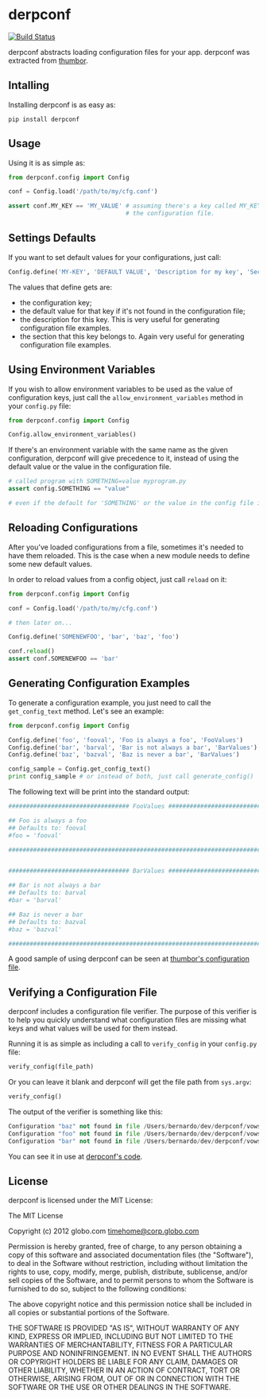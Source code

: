 # derpconf

[![Build Status](https://secure.travis-ci.org/globocom/derpconf.png?branch=master)](http://travis-ci.org/globocom/derpconf)

derpconf abstracts loading configuration files for your app. derpconf was
extracted from [thumbor](http://github.com/globocom/thumbor/).

## Intalling

Installing derpconf is as easy as:

```
pip install derpconf
```

## Usage

Using it is as simple as:

```python
from derpconf.config import Config

conf = Config.load('/path/to/my/cfg.conf')

assert conf.MY_KEY == 'MY_VALUE' # assuming there's a key called MY_KEY in
                                 # the configuration file.
```

## Settings Defaults

If you want to set default values for your configurations, just call:

```python
Config.define('MY-KEY', 'DEFAULT VALUE', 'Description for my key', 'Section')
```

The values that define gets are:

* the configuration key;
* the default value for that key if it's not found in the configuration file;
* the description for this key. This is very useful for generating
  configuration file examples.
* the section that this key belongs to. Again very useful for generating
  configuration file examples.

## Using Environment Variables

If you wish to allow environment variables to be used as the value of
configuration keys, just call the `allow_environment_variables` method in your
`config.py` file:

```python
from derpconf.config import Config

Config.allow_environment_variables()
```

If there's an environment variable with the same name as the given
configuration, derpconf will give precedence to it, instead of using the
default value or the value in the configuration file.

```python
# called program with SOMETHING=value myprogram.py
assert config.SOMETHING == "value"

# even if the default for 'SOMETHING' or the value in the config file is different from 'value'
```

## Reloading Configurations

After you've loaded configurations from a file, sometimes it's needed to have
them reloaded. This is the case when a new module needs to define some new
default values.

In order to reload values from a config object, just call `reload` on it:

```python
from derpconf.config import Config

conf = Config.load('/path/to/my/cfg.conf')

# then later on...

Config.define('SOMENEWFOO', 'bar', 'baz', 'foo')

conf.reload()
assert conf.SOMENEWFOO == 'bar'
```

## Generating Configuration Examples

To generate a configuration example, you just need to call the
`get_config_text` method. Let's see an example:

```python
from derpconf.config import Config

Config.define('foo', 'fooval', 'Foo is always a foo', 'FooValues')
Config.define('bar', 'barval', 'Bar is not always a bar', 'BarValues')
Config.define('baz', 'bazval', 'Baz is never a bar', 'BarValues')

config_sample = Config.get_config_text()
print config_sample # or instead of both, just call generate_config()
```

The following text will be print into the standard output:

```python
################################## FooValues ###################################

## Foo is always a foo
## Defaults to: fooval
#foo = 'fooval'

################################################################################


################################## BarValues ###################################

## Bar is not always a bar
## Defaults to: barval
#bar = 'barval'

## Baz is never a bar
## Defaults to: bazval
#baz = 'bazval'

################################################################################
```

A good sample of using derpconf can be seen at [thumbor's configuration
file](https://github.com/globocom/thumbor/blob/master/thumbor/config.py).

## Verifying a Configuration File

derpconf includes a configuration file verifier. The purpose of this verifier
is to help you quickly understand what configuration files are missing what
keys and what values will be used for them instead.

Running it is as simple as including a call to `verify_config` in your
`config.py` file:

```python
verify_config(file_path)
```

Or you can leave it blank and derpconf will get the file path from `sys.argv`:

```python
verify_config()
```

The output of the verifier is something like this:

```python
Configuration "baz" not found in file /Users/bernardo/dev/derpconf/vows/fixtures/missing.conf. Using "bazval" instead.
Configuration "foo" not found in file /Users/bernardo/dev/derpconf/vows/fixtures/missing.conf. Using "fooval" instead.
Configuration "bar" not found in file /Users/bernardo/dev/derpconf/vows/fixtures/missing.conf. Using "barval" instead.
```

You can see it in use at [derpconf's code](https://github.com/globocom/derpconf/blob/master/derpconf/config.py).

## License

derpconf is licensed under the MIT License:

The MIT License

Copyright (c) 2012 globo.com timehome@corp.globo.com

Permission is hereby granted, free of charge, to any person obtaining a copy of
this software and associated documentation files (the "Software"), to deal in
the Software without restriction, including without limitation the rights to
use, copy, modify, merge, publish, distribute, sublicense, and/or sell copies
of the Software, and to permit persons to whom the Software is furnished to do
so, subject to the following conditions:

The above copyright notice and this permission notice shall be included in all
copies or substantial portions of the Software.

THE SOFTWARE IS PROVIDED "AS IS", WITHOUT WARRANTY OF ANY KIND, EXPRESS OR
IMPLIED, INCLUDING BUT NOT LIMITED TO THE WARRANTIES OF MERCHANTABILITY,
FITNESS FOR A PARTICULAR PURPOSE AND NONINFRINGEMENT. IN NO EVENT SHALL THE
AUTHORS OR COPYRIGHT HOLDERS BE LIABLE FOR ANY CLAIM, DAMAGES OR OTHER
LIABILITY, WHETHER IN AN ACTION OF CONTRACT, TORT OR OTHERWISE, ARISING FROM,
OUT OF OR IN CONNECTION WITH THE SOFTWARE OR THE USE OR OTHER DEALINGS IN THE
SOFTWARE.
